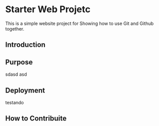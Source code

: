 # Starter Web Projetc

This is a simple website project for 
Showing how to use Git and Github together.
## Introduction 

## Purpose
sdasd 
asd

## Deployment 
testando
## How to Contribuite
